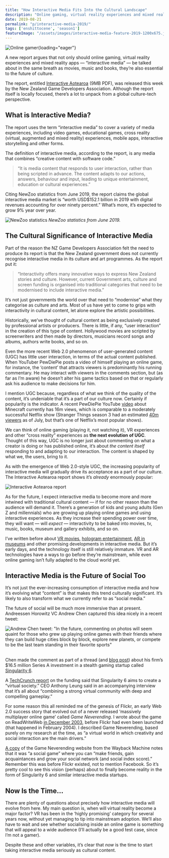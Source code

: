 ```yaml
---
title: "How Interactive Media Fits Into the Cultural Landscape"
description: "Online gaming, virtual reality experiences and mixed reality apps — interactive media — are among the fastest growing parts of the digital economy. But are they what we’d traditionally label as 'culture'?"
date: 2019-08-21
permalink: "p/interactive-media-2019/"
tags: ['enshittocene', 'season1']
featureImage: "/assets/images/interactive-media-feature-2019-1200x675.jpg"
---
```


![Online gamer](/assets/images/interactive-media-feature-2019.jpg){loading="eager"}

A new report argues that not only should online gaming, virtual reality experiences and mixed reality apps — “interactive media” — be talked about in the same breath as movies, music and books, they’re also essential to the future of culture. 

The report, entitled [Interactive Aotearoa](https://nzgda.com/wp-content/uploads/2019/08/Interactive-Aotearoa-Report-2019_email.pdf) (9MB PDF), was released this week by the New Zealand Game Developers Association. Although the report itself is locally focused, there’s a lot to unpack from a global culture-tech perspective.

What is Interactive Media?
--------------------------

The report uses the term “interactive media” to cover a variety of media experiences, including video games, educational games, cross reality (virtual, augmented and mixed reality) experiences, mobile apps, interactive storytelling and other forms. 

The definition of interactive media, according to the report, is any media that combines “creative content with software code.”

> “It is media content that responds to user interaction, rather than being scripted in advance. The content adapts to our actions, answers, behaviour and input, leading to unique entertainment, education or cultural experiences.”

Citing NewZoo statistics from June 2019, the report claims the global interactive media market is “worth USD$152.1 billion in 2019 with digital revenues accounting for over ninety percent.” What’s more, it’s expected to grow 9% year over year.

![NewZoo statistics](/assets/images/newzoo-stats-2019.png)
*NewZoo statistics from June 2019.*

The Cultural Significance of Interactive Media
----------------------------------------------

Part of the reason the NZ Game Developers Association felt the need to produce its report is that the New Zealand government does not currently recognise interactive media in its culture and art programmes. As the report put it:

> “Interactivity offers many innovative ways to express New Zealand stories and culture. However, current Government arts, culture and screen funding is organised into traditional categories that need to be modernised to include interactive media.”

It’s not just governments the world over that need to “modernise” what they categorise as culture and arts. Most of us have yet to come to grips with interactivity in cultural content, let alone explore the artistic possibilities. 

Historically, we’ve thought of cultural content as being exclusively created by professional artists or producers. There is little, if any, “user interaction” in the creation of this type of content. Hollywood movies are scripted by screenwriters and then made by directors, musicians record songs and albums, authors write books, and so on. 

Even the more recent Web 2.0 phenomenon of user-generated content (UGC) has little user interaction, in terms of the actual content published. When YouTuber PewDiePie posts a video of himself playing an online game, for instance, the ‘content’ that attracts viewers is predominantly his running commentary. He may interact with viewers in the comments section, but (as far as I’m aware) he doesn’t alter his game tactics based on that or regularly ask his audience to make decisions for him. 

I mention UGC because, regardless of what we think of the quality of the content, it’s undeniable that it’s a part of our culture now. Certainly if popularity is the indicator. A recent PewDiePie YouTube [video](https://www.youtube.com/watch?v=3Ag0BzLkaD4) about Minecraft currently has 16m views, which is comparable to a moderately successful Netflix show (Stranger Things season 3 had an estimated [40m viewers](https://variety.com/2019/tv/news/stranger-things-season-3-record-viewership-1203265151/) as of July, but that’s one of Netflix’s most popular shows). 

We can think of online gaming (playing it, not watching it), VR experiences and other “cross reality” experiences as **the next evolution of UGC**. Thought of this way, UGC is no longer just about commenting on what a creator is doing or has published online, it’s about _the content itself_ responding to and adapting to our interaction. The content is shaped by what we, the users, bring to it. 

As with the emergence of Web 2.0-style UGC, the increasing popularity of interactive media will gradually drive its acceptance as a part of our culture. The Interactive Aotearoa report shows it’s _already_ enormously popular:

![Interactive Aotearoa report](/assets/images/Interactive-Aotearoa-report-2019.png)

As for the future, I expect interactive media to become more and more intwined with traditional cultural content — if for no other reason than the audience will demand it. There’s a generation of kids and young adults (Gen Z and millennials) who are growing up playing online games and using interactive experiences. As they increase their spending power over time, they will want — will _expect_ — interactivity to be baked into movies, tv, music, books, museum and gallery exhibits, and so on. 

I’ve written before about [VR movies](https://ricmac.org/2016/01/20/virtual-reality-content-other-than-gaming/), [hologram entertainment](https://ricmac.org/2017/03/14/mixed-reality/), [AR in museums](https://ricmac.org/2016/06/01/museums-digital-technology/) and other promising developments in interactive media. But it’s early days, and the technology itself is still relatively immature. VR and AR technologies have a ways to go before they’re mainstream, while even online gaming isn’t fully adapted to the cloud world yet.

Interactive Media is the Future of Social Too
---------------------------------------------

It’s not just the ever-increasing consumption of interactive media and how it’s evolving what “content” is that makes this trend culturally significant. It’s likely to also transform what we currently refer to as “social media.” 

The future of social will be much more immersive than at present. Andreessen Horowitz VC Andrew Chen captured this idea nicely in a recent tweet:

![Andrew Chen tweet: "In the future, commenting on photos will seem quaint for those who grew up playing online games with their friends where they can build huge cities block by block, explore new planets, or compete to be the last team standing in their favorite sports"](/assets/images/andrew-chen-tweet-2019.png) 

Chen made the comment as part of a thread (and [blog post](https://a16z.com/2019/08/13/singularity-6/)) about his firm’s $16.5 million Series A investment in a stealth gaming startup called [Singularity 6](https://www.singularity6.com/). 

A [TechCrunch report](https://techcrunch.com/2019/08/13/singularity-6-raises-16-5m-from-andreessen-horowitz-to-create-a-virtual-society/) on the funding said that Singularity 6 aims to create a “virtual society.” CEO Anthony Leung said in an accompanying interview that it’s all about “combining a strong virtual community with deep and compelling gameplay.” 

For some reason this all reminded me of the genesis of Flickr, an early Web 2.0 success story that evolved out of a never released ‘massively multiplayer online game’ called _Game Neverending_. I wrote about the game on ReadWriteWeb [in December 2003](https://web.archive.org/web/20040115014800/http://www.readwriteweb.com/2003/12/25.html), before Flickr had even been launched (that happened in February 2004). I described Game Neverending, based purely on my research at the time, as “a virtual world in which creativity and social interaction are the main drivers.” 

[A copy](https://web.archive.org/web/20031210164032/http://www.gameneverending.com/about.gne) of the Game Neverending website from the Wayback Machine notes that it was “a social game” where you can “make friends, gain acquaintances and grow your social network (and social index score).” Remember this was before Flickr existed, not to mention Facebook. So it’s pretty cool to see this vision (perhaps) about to finally become reality in the form of Singularity 6 and similar interactive media startups.

Now Is the Time…
----------------

There are plenty of questions about precisely how interactive media will evolve from here. My main question is, when will virtual reality become a major factor? VR has been in the ‘highly promising’ category for several years now, without yet managing to tip into mainstream adoption. We’ll also have to wait and see whether socialising inside an online game is something that will appeal to a wide audience (I’ll actually be a good test case, since I’m not a gamer). 

Despite these and other variables, it’s clear that _now_ is the time to start taking interactive media seriously as cultural content.